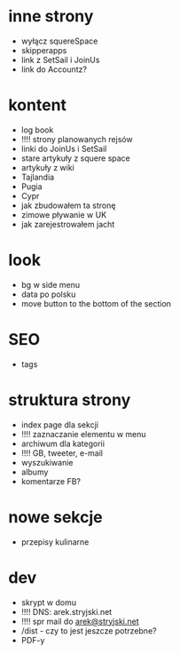 inne strony
===========
* wyłącz squereSpace
* skipperapps
* link z SetSail i JoinUs
* link do Accountz?

kontent
=========
* log book 
* !!!! strony planowanych rejsów
* linki do JoinUs i SetSail
* stare artykuły z squere space
* artykuły z wiki
* Tajlandia
* Pugia
* Cypr
* jak zbudowałem ta stronę
* zimowe pływanie w UK
* jak zarejestrowałem jacht

look
=====
* bg w side menu
* data po polsku
* move button to the bottom of the section

SEO
=====
* tags

struktura strony
==================
* index page dla sekcji
* !!!! zaznaczanie elementu w menu
* archiwum dla kategorii
* !!!! GB, tweeter, e-mail
* wyszukiwanie
* albumy
* komentarze FB?

nowe sekcje
===========
* przepisy kulinarne

dev
====
* skrypt w domu
* !!!!  DNS: arek.stryjski.net
* !!!!  spr mail do arek@stryjski.net
* /dist - czy to jest jeszcze potrzebne?
* PDF-y



